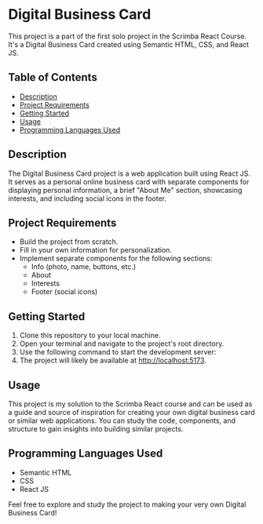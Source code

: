 # Digital Business Card

This project is a part of the first solo project in the Scrimba React Course. It's a Digital Business Card created using Semantic HTML, CSS, and React JS.

## Table of Contents
- [Description](#description)
- [Project Requirements](#project-requirements)
- [Getting Started](#getting-started)
- [Usage](#usage)
- [Programming Languages Used](#programming-languages-used)

## Description

The Digital Business Card project is a web application built using React JS. It serves as a personal online business card with separate components for displaying personal information, a brief "About Me" section, showcasing interests, and including social icons in the footer.

## Project Requirements

- Build the project from scratch.
- Fill in your own information for personalization.
- Implement separate components for the following sections:
  - Info (photo, name, buttons, etc.)
  - About
  - Interests
  - Footer (social icons)

## Getting Started

1. Clone this repository to your local machine.
2. Open your terminal and navigate to the project's root directory.
3. Use the following command to start the development server:
4. The project will likely be available at [http://localhost:5173](http://localhost:5173).

## Usage

This project is my solution to the Scrimba React course and can be used as a guide and source of inspiration for creating your own digital business card or similar web applications. You can study the code, components, and structure to gain insights into building similar projects.

## Programming Languages Used

- Semantic HTML
- CSS
- React JS

Feel free to explore and study the project to making your very own Digital Business Card!